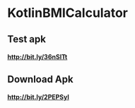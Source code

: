 # KotlinBMICalculator

## Test apk
#### http://bit.ly/36nSlTt

## Download Apk
#### http://bit.ly/2PEPSyl
